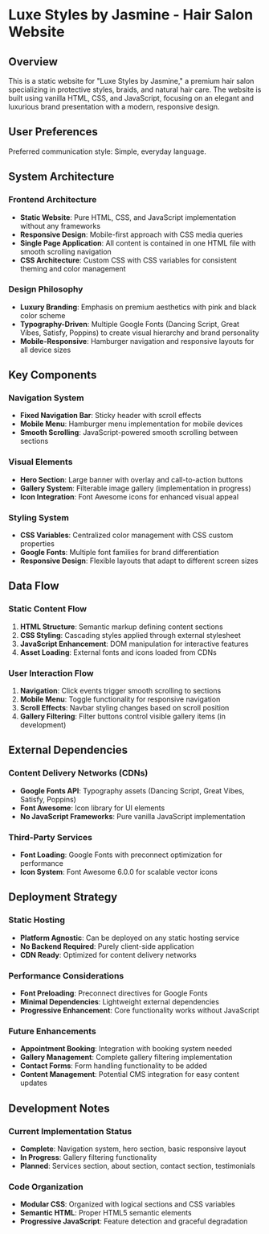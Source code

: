 # Luxe Styles by Jasmine - Hair Salon Website

## Overview

This is a static website for "Luxe Styles by Jasmine," a premium hair salon specializing in protective styles, braids, and natural hair care. The website is built using vanilla HTML, CSS, and JavaScript, focusing on an elegant and luxurious brand presentation with a modern, responsive design.

## User Preferences

Preferred communication style: Simple, everyday language.

## System Architecture

### Frontend Architecture
- **Static Website**: Pure HTML, CSS, and JavaScript implementation without any frameworks
- **Responsive Design**: Mobile-first approach with CSS media queries
- **Single Page Application**: All content is contained in one HTML file with smooth scrolling navigation
- **CSS Architecture**: Custom CSS with CSS variables for consistent theming and color management

### Design Philosophy
- **Luxury Branding**: Emphasis on premium aesthetics with pink and black color scheme
- **Typography-Driven**: Multiple Google Fonts (Dancing Script, Great Vibes, Satisfy, Poppins) to create visual hierarchy and brand personality
- **Mobile-Responsive**: Hamburger navigation and responsive layouts for all device sizes

## Key Components

### Navigation System
- **Fixed Navigation Bar**: Sticky header with scroll effects
- **Mobile Menu**: Hamburger menu implementation for mobile devices
- **Smooth Scrolling**: JavaScript-powered smooth scrolling between sections

### Visual Elements
- **Hero Section**: Large banner with overlay and call-to-action buttons
- **Gallery System**: Filterable image gallery (implementation in progress)
- **Icon Integration**: Font Awesome icons for enhanced visual appeal

### Styling System
- **CSS Variables**: Centralized color management with CSS custom properties
- **Google Fonts**: Multiple font families for brand differentiation
- **Responsive Design**: Flexible layouts that adapt to different screen sizes

## Data Flow

### Static Content Flow
1. **HTML Structure**: Semantic markup defining content sections
2. **CSS Styling**: Cascading styles applied through external stylesheet
3. **JavaScript Enhancement**: DOM manipulation for interactive features
4. **Asset Loading**: External fonts and icons loaded from CDNs

### User Interaction Flow
1. **Navigation**: Click events trigger smooth scrolling to sections
2. **Mobile Menu**: Toggle functionality for responsive navigation
3. **Scroll Effects**: Navbar styling changes based on scroll position
4. **Gallery Filtering**: Filter buttons control visible gallery items (in development)

## External Dependencies

### Content Delivery Networks (CDNs)
- **Google Fonts API**: Typography assets (Dancing Script, Great Vibes, Satisfy, Poppins)
- **Font Awesome**: Icon library for UI elements
- **No JavaScript Frameworks**: Pure vanilla JavaScript implementation

### Third-Party Services
- **Font Loading**: Google Fonts with preconnect optimization for performance
- **Icon System**: Font Awesome 6.0.0 for scalable vector icons

## Deployment Strategy

### Static Hosting
- **Platform Agnostic**: Can be deployed on any static hosting service
- **No Backend Required**: Purely client-side application
- **CDN Ready**: Optimized for content delivery networks

### Performance Considerations
- **Font Preloading**: Preconnect directives for Google Fonts
- **Minimal Dependencies**: Lightweight external dependencies
- **Progressive Enhancement**: Core functionality works without JavaScript

### Future Enhancements
- **Appointment Booking**: Integration with booking system needed
- **Gallery Management**: Complete gallery filtering implementation
- **Contact Forms**: Form handling functionality to be added
- **Content Management**: Potential CMS integration for easy content updates

## Development Notes

### Current Implementation Status
- **Complete**: Navigation system, hero section, basic responsive layout
- **In Progress**: Gallery filtering functionality
- **Planned**: Services section, about section, contact section, testimonials

### Code Organization
- **Modular CSS**: Organized with logical sections and CSS variables
- **Semantic HTML**: Proper HTML5 semantic elements
- **Progressive JavaScript**: Feature detection and graceful degradation